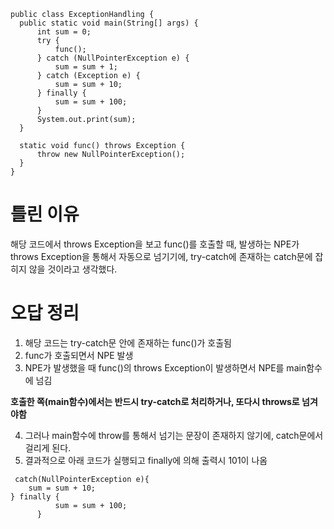 ```
public class ExceptionHandling {
  public static void main(String[] args) {
      int sum = 0;
      try {
          func();
      } catch (NullPointerException e) {
          sum = sum + 1;
      } catch (Exception e) {
          sum = sum + 10;
      } finally {
          sum = sum + 100;
      }
      System.out.print(sum);
  }
 
  static void func() throws Exception {
      throw new NullPointerException(); 
  }
}
```

<h1>틀린 이유 </h1>

해당 코드에서 throws Exception을 보고 
func()를 호출할 때, 발생하는 NPE가 throws Exception을 통해서 자동으로 넘기기에, try-catch에 존재하는 catch문에 잡히지 않을 것이라고 생각했다. 

<h1>오답 정리 </h1>

1. 해당 코드는 try-catch문 안에 존재하는 func()가 호출됨
2. func가 호출되면서 NPE 발생 
3. NPE가 발생했을 때 func()의 throws Exception이 발생하면서 NPE를 main함수에 넘김

**호출한 쪽(main함수)에서는 반드시 try-catch로 처리하거나, 또다시 throws로 넘겨야함**

4. 그러나 main함수에 throw를 통해서 넘기는 문장이 존재하지 않기에, catch문에서 걸리게 된다. 
5. 결과적으로 아래 코드가 실행되고 finally에 의해 출력시 101이 나옴 
```
 catch(NullPointerException e){
    sum = sum + 10;
} finally {
          sum = sum + 100;
      }
```



